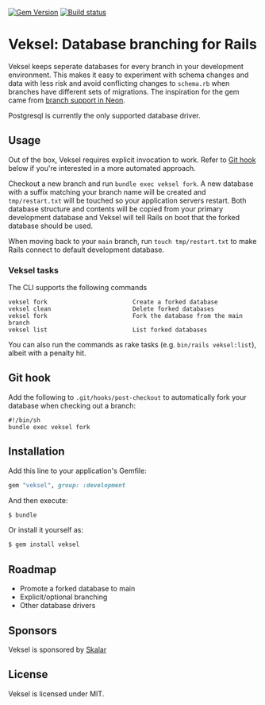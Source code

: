 [![Gem Version](https://badge.fury.io/rb/veksel.svg)](https://rubygems.org/gems/veksel)
[![Build status](https://github.com/theodorton/veksel/actions/workflows/test.yml/badge.svg?branch=main&event=push)](https://github.com/theodorton/veksel/actions?query=event%3Apush+branch%3Amain)

# Veksel: Database branching for Rails

Veksel keeps seperate databases for every branch in your development environment. This makes it easy to experiment with schema changes and data with less risk and avoid conflicting changes to `schema.rb` when branches have different sets of migrations. The inspiration for the gem came from [branch support in Neon](https://neon.tech/docs/manage/branches).

Postgresql is currently the only supported database driver.

## Usage

Out of the box, Veksel requires explicit invocation to work. Refer to [Git hook](#git-hook) below if you're interested in a more automated approach.

Checkout a new branch and run `bundle exec veksel fork`. A new database with a suffix matching your branch name will be created and `tmp/restart.txt` will be touched so your application servers restart. Both database structure and contents will be copied from your primary development database and Veksel will tell Rails on boot that the forked database should be used.

When moving back to your `main` branch, run `touch tmp/restart.txt` to make Rails connect to default development database.

### Veksel tasks

The CLI supports the following commands

```
veksel fork                        Create a forked database
veksel clean                       Delete forked databases
veksel fork                        Fork the database from the main branch
veksel list                        List forked databases
```

You can also run the commands as rake tasks (e.g. `bin/rails veksel:list`), albeit with a penalty hit.

## Git hook

Add the following to `.git/hooks/post-checkout` to automatically fork your database when checking out a branch:

```
#!/bin/sh
bundle exec veksel fork
```

## Installation

Add this line to your application's Gemfile:

```ruby
gem "veksel", group: :development
```

And then execute:

```bash
$ bundle
```

Or install it yourself as:

```bash
$ gem install veksel
```

## Roadmap

- Promote a forked database to main
- Explicit/optional branching
- Other database drivers

## Sponsors

Veksel is sponsored by [Skalar](https://github.com/Skalar)

## License

Veksel is licensed under MIT.
